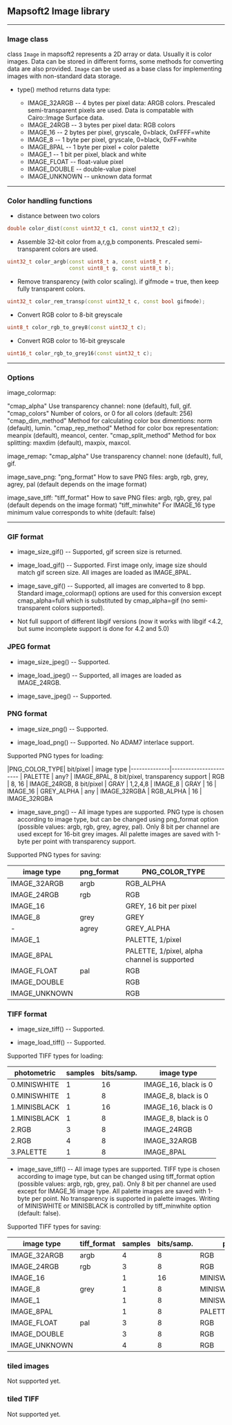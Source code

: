 ## Mapsoft2 Image library

------
### Image class

class `Image` in mapsoft2 represents a 2D array or data. Usually it is 
color images. Data can be stored in different forms, some methods for
converting data are also provided. `Image` can be used as a base class
for implementing images with non-standard data storage.

* type() method returns data type:

  * IMAGE_32ARGB  -- 4 bytes per pixel data: ARGB colors. Prescaled semi-transparent pixels are used.
                     Data is compatable with Cairo::Image Surface data.
  * IMAGE_24RGB   -- 3 bytes per pixel data: RGB colors
  * IMAGE_16      -- 2 bytes per pixel, gryscale, 0=black, 0xFFFF=white
  * IMAGE_8       -- 1 byte per pixel, gryscale, 0=black, 0xFF=white
  * IMAGE_8PAL    -- 1 byte per pixel + color palette
  * IMAGE_1       -- 1 bit per pixel, black and white
  * IMAGE_FLOAT   -- float-value pixel
  * IMAGE_DOUBLE  -- double-value pixel
  * IMAGE_UNKNOWN -- unknown data format

------
### Color handling functions

* distance between two colors
``` c++
double color_dist(const uint32_t c1, const uint32_t c2);
```

* Assemble 32-bit color from a,r,g,b components.
Prescaled semi-transparent colors are used.
``` c++
uint32_t color_argb(const uint8_t a, const uint8_t r,
                    const uint8_t g, const uint8_t b);
```

* Remove transparency (with color scaling).
  if gifmode = true, then keep fully transparent colors.
``` c++
uint32_t color_rem_transp(const uint32_t c, const bool gifmode);
```

* Convert RGB color to 8-bit greyscale
``` c++
uint8_t color_rgb_to_grey8(const uint32_t c);
```

* Convert RGB color to 16-bit greyscale
``` c++
uint16_t color_rgb_to_grey16(const uint32_t c);
```

------
### Options

image_colormap:

 "cmap_alpha"        Use transparency channel: none (default), full, gif.
 "cmap_colors"       Number of colors, or 0 for all colors (default: 256)
 "cmap_dim_method"   Method for calculating color box dimentions: norm (default), lumin.
 "cmap_rep_method"   Method for color box representation: meanpix (default), meancol, center.
 "cmap_split_method" Method for box splitting: maxdim (default), maxpix, maxcol.


image_remap:
 "cmap_alpha"        Use transparency channel: none (default), full, gif.

image_save_png:
 "png_format"         How to save PNG files: argb, rgb, grey, agrey, pal (default depends on the image format)

image_save_tiff:
 "tiff_format"         How to save PNG files: argb, rgb, grey, pal (default depends on the image format)
 "tiff_minwhite"       For IMAGE_16 type minimum value corresponds to white (default: false)

------
### GIF format

* image_size_gif() -- Supported, gif screen size is returned.

* image_load_gif() -- Supported. First image only,
image size should match gif screen size. All images are loaded as
IMAGE_8PAL.

* image_save_gif() -- Supported, all images are converted to 8 bpp.
Standard image_colormap() options are used for this conversion except
cmap_alpha=full which is substituted by cmap_alpha=gif (no
semi-transparent colors supported).

* Not full support of different libgif versions (now it works with libgif
<4.2, but sume incomplete support is done for 4.2 and 5.0)

### JPEG format

* image_size_jpeg() -- Supported.

* image_load_jpeg() -- Supported, all images are loaded as IMAGE_24RGB.

* image_save_jpeg() -- Supported.

### PNG format

* image_size_png() -- Supported.

* image_load_png() -- Supported. No ADAM7 interlace support.

Supported PNG types for loading:

|PNG_COLOR_TYPE| bit/pixel | image type
|--------------|-----------------------
| PALETTE      | any?      | IMAGE_8PAL, 8 bit/pixel, transparency support
| RGB          | 8, 16     | IMAGE_24RGB, 8 bit/pixel
| GRAY         | 1,2,4,8   | IMAGE_8
| GRAY         | 16        | IMAGE_16
| GREY_ALPHA   | any       | IMAGE_32RGBA
| RGB_ALPHA    | 16        | IMAGE_32RGBA


* image_save_png() -- All image types are supported. PNG type is chosen
according to image type, but can be changed using png_format option
(possible values: argb, rgb, grey, agrey, pal). Only 8 bit per channel
are used except for 16-bit grey images. All palette images
are saved with 1-byte per point with transparency support.

Supported PNG types for saving:

|  image type   | png_format  | PNG_COLOR_TYPE
|---------------|-------------|-------------
|IMAGE_32ARGB   | argb        | RGB_ALPHA
|IMAGE_24RGB    | rgb         | RGB
|IMAGE_16       |             | GREY, 16 bit per pixel
|IMAGE_8        | grey        | GREY
|-              | agrey       | GREY_ALPHA
|IMAGE_1        |             | PALETTE, 1/pixel
|IMAGE_8PAL     |             | PALETTE, 1/pixel, alpha channel is supported
|IMAGE_FLOAT    | pal         | RGB
|IMAGE_DOUBLE   |             | RGB
|IMAGE_UNKNOWN  |             | RGB

### TIFF format

* image_size_tiff() -- Supported.

* image_load_tiff() -- Supported.

Supported TIFF types for loading:

| photometric  | samples | bits/samp.| image type
|--------------|---------|-----------|-------
| 0.MINISWHITE |   1     |    16     | IMAGE_16, black is 0
| 0.MINISWHITE |   1     |     8     | IMAGE_8,  black is 0
| 1.MINISBLACK |   1     |    16     | IMAGE_16, black is 0
| 1.MINISBLACK |   1     |     8     | IMAGE_8,  black is 0
| 2.RGB        |   3     |     8     | IMAGE_24RGB
| 2.RGB        |   4     |     8     | IMAGE_32ARGB
| 3.PALETTE    |   1     |     8     | IMAGE_8PAL

* image_save_tiff() -- All image types are supported. TIFF type is chosen
according to image type, but can be changed using tiff_format option
(possible values: argb, rgb, grey, pal). Only 8 bit per channel are used
except for IMAGE_16 image type. All palette images are saved with 1-byte
per point. No transparency is supported in palette images. Writing of
MINISWHITE or MINISBLACK is controlled by tiff_minwhite option (default:
false).

Supported TIFF types for saving:

|  image type  | tiff_format | samples | bits/samp.| photometric
|--------------|-------------|---------|-----------|-------------
|IMAGE_32ARGB  | argb        |   4     |    8      | RGB
|IMAGE_24RGB   | rgb         |   3     |    8      | RGB
|IMAGE_16      |             |   1     |   16      | MINISWHITE/MINISBLACK
|IMAGE_8       | grey        |   1     |    8      | MINISWHITE/MINISBLACK
|IMAGE_1       |             |   1     |    8      | MINISWHITE/MINISBLACK
|IMAGE_8PAL    |             |   1     |    8      | PALETTE
|IMAGE_FLOAT   | pal         |   3     |    8      | RGB
|IMAGE_DOUBLE  |             |   3     |    8      | RGB
|IMAGE_UNKNOWN |             |   4     |    8      | RGB


### tiled images

Not supported yet.

### tiled TIFF

Not supported yet.
